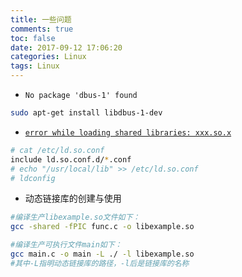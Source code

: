 ```yaml
---
title: 一些问题
comments: true
toc: false
date: 2017-09-12 17:06:20
categories: Linux
tags: Linux
---
```


- `No package 'dbus-1' found`

```bash
sudo apt-get install libdbus-1-dev
```

- [`error while loading shared libraries: xxx.so.x`](http://www.cnblogs.com/lidabo/p/3935250.html)

```bash
# cat /etc/ld.so.conf
include ld.so.conf.d/*.conf
# echo "/usr/local/lib" >> /etc/ld.so.conf
# ldconfig
```

- 动态链接库的创建与使用

```bash
#编译生产libexample.so文件如下：
gcc -shared -fPIC func.c -o libexample.so

#编译生产可执行文件main如下：
gcc main.c -o main -L ./ -l libexample.so
#其中-L指明动态链接库的路径，-l后是链接库的名称
```
